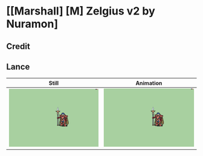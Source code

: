 # [\[Marshall\] \[M\] Zelgius v2 by Nuramon]

## Credit


	
## Lance

| Still | Animation |
| :---: | :-------: |
| ![Lance still](./Lance_000.png) | ![Lance animation](./Lance.gif) |
